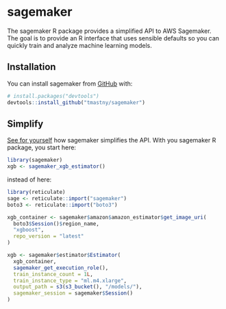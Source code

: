 
<!-- README.md is generated from README.Rmd. Please edit that file -->

# sagemaker

<!-- badges: start -->

<!-- badges: end -->

The sagemaker R package provides a simplified API to AWS Sagemaker. The
goal is to provide an R interface that uses sensible defaults so you can
quickly train and analyze machine learning models.

## Installation

You can install sagemaker from [GitHub](https://github.com/) with:

``` r
# install.packages("devtools")
devtools::install_github("tmastny/sagemaker")
```

## Simplify

[See for
yourself](https://tmastny.github.io/sagemaker/articles/sagemaker-vs-sagemaker.html)
how sagemaker simplifies the API. With you sagemaker R package, you
start here:

``` r
library(sagemaker)
xgb <- sagemaker_xgb_estimator()
```

instead of here:

``` r
library(reticulate)
sage <- reticulate::import("sagemaker")
boto3 <- reticulate::import("boto3")

xgb_container <- sagemaker$amazon$amazon_estimator$get_image_uri(
  boto3$Session()$region_name,
  "xgboost",
  repo_version = "latest"
)

xgb <- sagemaker$estimator$Estimator(
  xgb_container,
  sagemaker_get_execution_role(),
  train_instance_count = 1L,
  train_instance_type = "ml.m4.xlarge",
  output_path = s3(s3_bucket(), "/models/"),
  sagemaker_session = sagemaker$Session()
)
```
